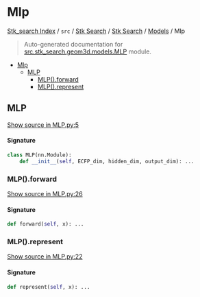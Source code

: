 # Mlp

[Stk_search Index](../../../../README.md#stk_search-index) / `src` / [Stk Search](../../index.md#stk-search) / [Stk Search](../../index.md#stk-search) / [Models](./index.md#models) / Mlp

> Auto-generated documentation for [src.stk_search.geom3d.models.MLP](https://github.com/mohammedazzouzi15/STK_search/blob/main/src/stk_search/geom3d/models/MLP.py) module.

- [Mlp](#mlp)
  - [MLP](#mlp)
    - [MLP().forward](#mlp()forward)
    - [MLP().represent](#mlp()represent)

## MLP

[Show source in MLP.py:5](https://github.com/mohammedazzouzi15/STK_search/blob/main/src/stk_search/geom3d/models/MLP.py#L5)

#### Signature

```python
class MLP(nn.Module):
    def __init__(self, ECFP_dim, hidden_dim, output_dim): ...
```

### MLP().forward

[Show source in MLP.py:26](https://github.com/mohammedazzouzi15/STK_search/blob/main/src/stk_search/geom3d/models/MLP.py#L26)

#### Signature

```python
def forward(self, x): ...
```

### MLP().represent

[Show source in MLP.py:22](https://github.com/mohammedazzouzi15/STK_search/blob/main/src/stk_search/geom3d/models/MLP.py#L22)

#### Signature

```python
def represent(self, x): ...
```